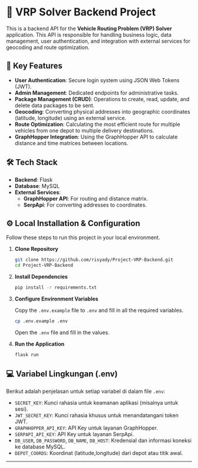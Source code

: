 # 🚀 VRP Solver Backend Project

This is a backend API for the **Vehicle Routing Problem (VRP) Solver** application. This API is responsible for handling business logic, data management, user authentication, and integration with external services for geocoding and route optimization.

## 🔑 Key Features

* **User Authentication**: Secure login system using JSON Web Tokens (JWT).
* **Admin Management**: Dedicated endpoints for administrative tasks.
* **Package Management (CRUD)**: Operations to create, read, update, and delete data packages to be sent.
* **Geocoding**: Converting physical addresses into geographic coordinates (latitude, longitude) using an external service.
* **Route Optimization**: Calculating the most efficient route for multiple vehicles from one depot to multiple delivery destinations.
* **GraphHopper Integration**: Using the GraphHopper API to calculate distance and time matrices between locations.

## 🛠 Tech Stack

* **Backend**: Flask
* **Database**: MySQL
* **External Services**:
  * **GraphHopper API**: For routing and distance matrix.
  * **SerpApi**: For converting addresses to coordinates.

## ⚙️ Local Installation & Configuration

Follow these steps to run this project in your local environment.

1.  **Clone Repository**

    ```bash
    git clone https://github.com/risyady/Project-VRP-Backend.git
    cd Project-VRP-Backend
    ```

2.  **Install Dependencies**

    ```bash
    pip install -r requirements.txt
    ```

3.  **Configure Environment Variables**

    Copy the `.env.example` file to `.env` and fill in all the required variables.

    ```bash
    cp .env.example .env
    ```

    Open the `.env` file and fill in the values.

4.  **Run the Application**

    ```bash
    flask run
    ```

## 💻 Variabel Lingkungan (.env)

Berikut adalah penjelasan untuk setiap variabel di dalam file `.env`:

* `SECRET_KEY`: Kunci rahasia untuk keamanan aplikasi (misalnya untuk sesi).
* `JWT_SECRET_KEY`: Kunci rahasia khusus untuk menandatangani token JWT.
* `GRAPHHOPPER_API_KEY`: API Key untuk layanan GraphHopper.
* `SERPAPI_API_KEY`: API Key untuk layanan SerpApi.
* `DB_USER`, `DB_PASSWORD`, `DB_NAME`, `DB_HOST`: Kredensial dan informasi koneksi ke database MySQL.
* `DEPOT_COORDS`: Koordinat (latitude,longitude) dari depot atau titik awal.

---